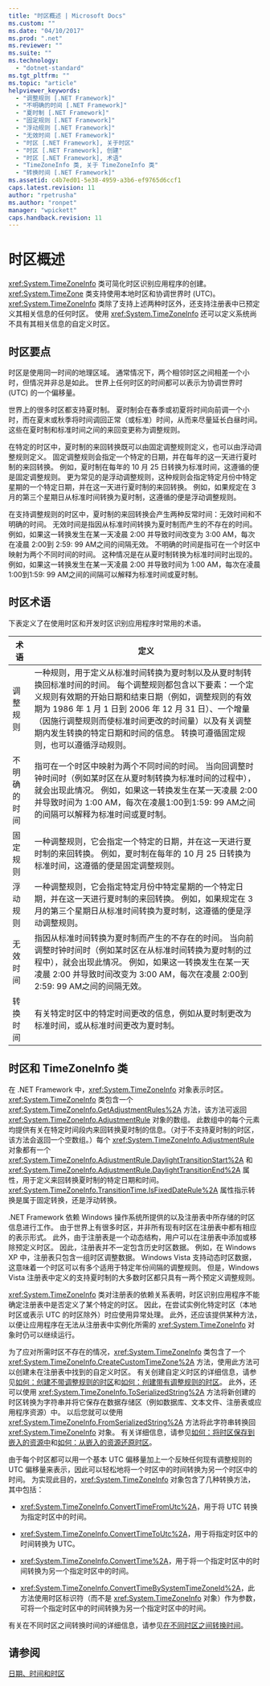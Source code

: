 ```yaml
---
title: "时区概述 | Microsoft Docs"
ms.custom: ""
ms.date: "04/10/2017"
ms.prod: ".net"
ms.reviewer: ""
ms.suite: ""
ms.technology: 
  - "dotnet-standard"
ms.tgt_pltfrm: ""
ms.topic: "article"
helpviewer_keywords: 
  - "调整规则 [.NET Framework]"
  - "不明确的时间 [.NET Framework]"
  - "夏时制 [.NET Framework]"
  - "固定规则 [.NET Framework]"
  - "浮动规则 [.NET Framework]"
  - "无效时间 [.NET Framework]"
  - "时区 [.NET Framework], 关于时区"
  - "时区 [.NET Framework], 创建"
  - "时区 [.NET Framework], 术语"
  - "TimeZoneInfo 类, 关于 TimeZoneInfo 类"
  - "转换时间 [.NET Framework]"
ms.assetid: c4b7ed01-5e38-4959-a3b6-ef9765d6ccf1
caps.latest.revision: 11
author: "rpetrusha"
ms.author: "ronpet"
manager: "wpickett"
caps.handback.revision: 11
---
```

# 时区概述
<xref:System.TimeZoneInfo> 类可简化时区识别应用程序的创建。  <xref:System.TimeZone> 类支持使用本地时区和协调世界时 \(UTC\)。  <xref:System.TimeZoneInfo> 类除了支持上述两种时区外，还支持注册表中已预定义其相关信息的任何时区。  使用 <xref:System.TimeZoneInfo> 还可以定义系统尚不具有其相关信息的自定义时区。  
  
## 时区要点  
 时区是使用同一时间的地理区域。  通常情况下，两个相邻时区之间相差一个小时，但情况并非总是如此。  世界上任何时区的时间都可以表示为协调世界时 \(UTC\) 的一个偏移量。  
  
 世界上的很多时区都支持夏时制。  夏时制会在春季或初夏将时间向前调一个小时，而在夏末或秋季将时间调回正常（或标准）时间，从而来尽量延长白昼时间。  这些在夏时制和标准时间之间的来回变更称为调整规则。  
  
 在特定的时区中，夏时制的来回转换既可以由固定调整规则定义，也可以由浮动调整规则定义。  固定调整规则会指定一个特定的日期，并在每年的这一天进行夏时制的来回转换。  例如，夏时制在每年的 10 月 25 日转换为标准时间，这遵循的便是固定调整规则。  更为常见的是浮动调整规则，这种规则会指定特定月份中特定星期的一个特定日期，并在这一天进行夏时制的来回转换。  例如，如果规定在 3 月的第三个星期日从标准时间转换为夏时制，这遵循的便是浮动调整规则。  
  
 在支持调整规则的时区中，夏时制的来回转换会产生两种反常时间：无效时间和不明确的时间。  无效时间是指因从标准时间转换为夏时制而产生的不存在的时间。  例如，如果这一转换发生在某一天凌晨 2:00 并导致时间改变为 3:00 AM，每次在凌晨 2:00到 2:59: 99 AM之间的间隔无效。  不明确的时间是指可在一个时区中映射为两个不同时间的时间。  这种情况是在从夏时制转换为标准时间时出现的。  例如，如果这一转换发生在某一天凌晨 2:00 并导致时间为 1:00 AM，每次在凌晨1:00到1:59: 99 AM之间的间隔可以解释为标准时间或夏时制。  
  
## 时区术语  
 下表定义了在使用时区和开发时区识别应用程序时常用的术语。  
  
|术语|定义|  
|--------|--------|  
|调整规则|一种规则，用于定义从标准时间转换为夏时制以及从夏时制转换回标准时间的时间。  每个调整规则都包含以下要素：一个定义规则有效期的开始日期和结束日期（例如，调整规则的有效期为 1986 年 1 月 1 日到 2006 年 12 月 31 日）、一个增量（因施行调整规则而使标准时间更改的时间量）以及有关调整期内发生转换的特定日期和时间的信息。  转换可遵循固定规则，也可以遵循浮动规则。|  
|不明确的时间|指可在一个时区中映射为两个不同时间的时间。  当向回调整时钟时间时（例如某时区在从夏时制转换为标准时间的过程中），就会出现此情况。  例如，如果这一转换发生在某一天凌晨 2:00 并导致时间为 1:00 AM，每次在凌晨1:00到1:59: 99 AM之间的间隔可以解释为标准时间或夏时制。|  
|固定规则|一种调整规则，它会指定一个特定的日期，并在这一天进行夏时制的来回转换。  例如，夏时制在每年的 10 月 25 日转换为标准时间，这遵循的便是固定调整规则。|  
|浮动规则|一种调整规则，它会指定特定月份中特定星期的一个特定日期，并在这一天进行夏时制的来回转换。  例如，如果规定在 3 月的第三个星期日从标准时间转换为夏时制，这遵循的便是浮动调整规则。|  
|无效时间|指因从标准时间转换为夏时制而产生的不存在的时间。  当向前调整时钟时间时（例如某时区在从标准时间转换为夏时制的过程中），就会出现此情况。  例如，如果这一转换发生在某一天凌晨 2:00 并导致时间改变为 3:00 AM，每次在凌晨 2:00到 2:59: 99 AM之间的间隔无效。|  
|转换时间|有关特定时区中的特定时间更改的信息，例如从夏时制更改为标准时间，或从标准时间更改为夏时制。|  
  
## 时区和 TimeZoneInfo 类  
 在 .NET Framework 中，<xref:System.TimeZoneInfo> 对象表示时区。  <xref:System.TimeZoneInfo> 类包含一个 <xref:System.TimeZoneInfo.GetAdjustmentRules%2A> 方法，该方法可返回 <xref:System.TimeZoneInfo.AdjustmentRule> 对象的数组。  此数组中的每个元素均提供有关在特定时间段内来回转换夏时制的信息。（对于不支持夏时制的时区，该方法会返回一个空数组。）每个 <xref:System.TimeZoneInfo.AdjustmentRule> 对象都有一个 <xref:System.TimeZoneInfo.AdjustmentRule.DaylightTransitionStart%2A> 和 <xref:System.TimeZoneInfo.AdjustmentRule.DaylightTransitionEnd%2A> 属性，用于定义来回转换夏时制的特定日期和时间。  <xref:System.TimeZoneInfo.TransitionTime.IsFixedDateRule%2A> 属性指示转换是属于固定转换，还是浮动转换。  
  
 .NET Framework 依赖 Windows 操作系统所提供的以及注册表中所存储的时区信息进行工作。  由于世界上有很多时区，并非所有现有时区在注册表中都有相应的表示形式。  此外，由于注册表是一个动态结构，用户可以在注册表中添加或移除预定义时区。  因此，注册表并不一定包含历史时区数据。  例如，在 Windows XP 中，注册表只包含一组时区调整数据。  Windows Vista 支持动态时区数据，这意味着一个时区可以有多个适用于特定年份间隔的调整规则。  但是，Windows Vista 注册表中定义的支持夏时制的大多数时区都只具有一两个预定义调整规则。  
  
 <xref:System.TimeZoneInfo> 类对注册表的依赖关系表明，时区识别应用程序不能确定注册表中是否定义了某个特定的时区。  因此，在尝试实例化特定时区（本地时区或表示 UTC 的时区除外）时应使用异常处理。  此外，还应该提供某种方法，以便让应用程序在无法从注册表中实例化所需的 <xref:System.TimeZoneInfo> 对象时仍可以继续运行。  
  
 为了应对所需时区不存在的情况，<xref:System.TimeZoneInfo> 类包含了一个 <xref:System.TimeZoneInfo.CreateCustomTimeZone%2A> 方法，使用此方法可以创建未在注册表中找到的自定义时区。  有关创建自定义时区的详细信息，请参见[如何：创建不带调整规则的时区](../../../docs/standard/datetime/create-time-zones-without-adjustment-rules.md)和[如何：创建带有调整规则的时区](../../../docs/standard/datetime/create-time-zones-with-adjustment-rules.md)。  此外，还可以使用 <xref:System.TimeZoneInfo.ToSerializedString%2A> 方法将新创建的时区转换为字符串并将它保存在数据存储区（例如数据库、文本文件、注册表或应用程序资源）中。  以后您就可以使用 <xref:System.TimeZoneInfo.FromSerializedString%2A> 方法将此字符串转换回 <xref:System.TimeZoneInfo> 对象。  有关详细信息，请参见[如何：将时区保存到嵌入的资源中](../../../docs/standard/datetime/save-time-zones-to-an-embedded-resource.md)和[如何：从嵌入的资源还原时区](../../../docs/standard/datetime/restore-time-zones-from-an-embedded-resource.md)。  
  
 由于每个时区都可以用一个基本 UTC 偏移量加上一个反映任何现有调整规则的 UTC 偏移量来表示，因此可以轻松地将一个时区中的时间转换为另一个时区中的时间。  为实现此目的，<xref:System.TimeZoneInfo> 对象包含了几种转换方法，其中包括：  
  
-   <xref:System.TimeZoneInfo.ConvertTimeFromUtc%2A>，用于将 UTC 转换为指定时区中的时间。  
  
-   <xref:System.TimeZoneInfo.ConvertTimeToUtc%2A>，用于将指定时区中的时间转换为 UTC。  
  
-   <xref:System.TimeZoneInfo.ConvertTime%2A>，用于将一个指定时区中的时间转换为另一个指定时区中的时间。  
  
-   <xref:System.TimeZoneInfo.ConvertTimeBySystemTimeZoneId%2A>，此方法使用时区标识符（而不是 <xref:System.TimeZoneInfo> 对象）作为参数，可将一个指定时区中的时间转换为另一个指定时区中的时间。  
  
 有关在不同时区之间转换时间的详细信息，请参见[在不同时区之间转换时间](../../../docs/standard/datetime/converting-between-time-zones.md)。  
  
## 请参阅  
 [日期、时间和时区](../../../docs/standard/datetime/index.md)